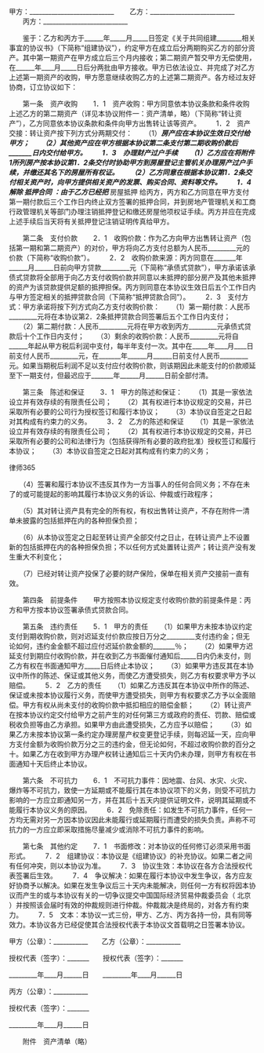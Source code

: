 
 甲方：___________________________
　　乙方：___________________________
　　丙方：___________________________


　　鉴于：乙方和丙方于______年_____月_____日签定《关于共同组建________相关事宜的协议书》（下简称“组建协议”），约定甲方在成立后分两期购买乙方的部分资产。其中第一期资产在甲方成立后三个月内接收；第二期资产暂交甲方无偿使用，在______年____月_____日后分两批由甲方接收。甲方已依法设立、并完成了对乙方上述第一期资产的收购，甲方愿意继续收购乙方的上述第二期资产。各方经过友好协商，订立协议如下：


　　第一条　资产收购
　　1．1　资产收购：甲方同意依本协议条款和条件收购上述乙方的第二期资产（详见本协议附件一：资产清单，略）（下简称“转让资产”），乙方同意依本协议条款和条件向甲方出售转让该等资产。
　　1．2　资产交接：转让资产按下列方式分两期交付：
　　（1）_________房产应在本协议生效日交付给甲方；
　　（2）其他资产应在甲方根据本协议第二条支付第二期收购价款后_______日内交付给甲方。
　　1．3　办理财产过户手续
　　（1）乙方应在将附件1所列房产按本协议第1．2条交付时协助甲方到房屋登记主管机关办理房产过户手续，并缴还其名下的房屋所有权证。
　　（2）乙方同意在根据本协议第1．2条交付相关资产时，向甲方提供相关资产的发票、购买合同、资料等文件。
　　1．4　解除
抵押合同
：由于乙方已经把_________
房屋抵押
给丙方，丙方和乙方同意在甲方支付第一期付款后三个工作日内终止双方签署的抵押合同，并到房地产管理机关和工商行政管理机关等部门办理注销抵押登记和缴还房屋他项权证手续。丙方并应在完成上述手续后当天将有关抵押登记注销证明传真给甲方。


　　第二条　支付价款
　　2．1　收购价款：作为乙方向甲方出售转让资产（包括第一期和第二期资产）的对价，甲方将向乙方支付总额为人民币_________元的价款（下简称“收购价款”）。
　　2．2　收购价款来源：丙方同意在_______年______月______日前向甲方贷款_________元（下简称“承债式贷款”），甲方承诺该承债式贷款将全部用于向乙方支付收购价款并同意以未抵押的部分房产及其他未抵押的资产为该贷款提供足额的抵押担保。丙方则同意在本协议生效日后五个工作日内与甲方签定相关的抵押贷款合同（下简称“抵押贷款合同”）。
　　2．3　支付方式：甲方承诺将按下列方式向乙方支付收购价款：
　　（1）第一期付款：人民币_________元将在本协议第2．2条抵押贷款合同签署后五个工作日内支付；
　　（2）第二期付款：人民币_________元将在甲方收到丙方_________元承债式贷款后十个工作日内支付；
　　（3）剩余的收购价款：人民币_________元将自______年起从甲方税后利润中支付，每半年支付一次。其中在_____年____月____日前支付人民币_________元，在_______年______月______日前支付人民币_________元。如果当期税后利润不足以支付应付收购价款，则该期因此未能支付的价款顺延至下一期支付，但最迟应于_______年______月______日前全部付清。


　　第三条　陈述和保证
　　3．1　甲方的陈述和保证：
　　（1）其是一家依法设立并有效存续的有限责任公司；
　　（2）其有权进行本协议规定的交易，并已采取所有必要的公司行为授权签订和履行本协议；
　　（3）本协议自签定之日起对其构成有约束力的义务。
　　3．2　乙方的陈述和保证
　　（1）其是一家依法设立并有效存续的有限责任公司；
　　（2）其有权进行本协议规定的交易，并已采取所有必要的公司和法律行为（包括获得所有必要的政府批准）授权签订和履行本协议；
　　（3）本协议自签定之日起对其构成有约束力的义务；




 
律师365






　　（4）签署和履行本协议不违反其作为一方当事人的任何合同义务；不存在未了的或可能提起的影响其履行本协议义务的诉讼、仲裁或行政程序；

　　（5）其对转让资产具有完全的所有权，有权出售转让资产，不存在附件一清单未披露的包括抵押在内的各种担保负担；

　　（6）从本协议签定之日起至转让资产全部交付之日止，在转让资产上不设置新的包括抵押在内的各种担保负担；不以任何方式处置转让资产；转让资产没有发生重大不利变化；

　　（7）已经对转让资产投保了必要的财产保险，保单在相关资产交接前一直有效。




　　第四条　前提条件
　　甲方按照本协议规定支付收购价款的前提条件是：丙方和甲方按本协议签署承债式贷款合同。


　　第五条　违约责任
　　5．1　甲方的责任
　　（1）如果甲方未按本协议约定支付到期收购价款，则对迟延支付价款应按日万分之_________支付违约金；但无论如何，违约金金额不超过应付迟延价款金额的_______％；
　　（2）如果甲方迟延支付到期应付收购价款，并在收到乙方书面催付通知后_____日内仍未支付，则乙方有权在书面通知甲方_____日后终止本协议；
　　（3）如果甲方违反其在本协议中所作的陈述、保证或其他义务，而使乙方遭受损失，则乙方有权要求甲方予以赔偿。
　　5．2　乙方的责任
　　（1）如果乙方违反其在本协议中所作的陈述、保证或未按本协议履行义务，而使甲方遭受损失，则甲方有权要求乙方予以全面赔偿。甲方有权从尚未支付的收购价款中抵扣相应的赔偿金额；
　　（2）转让资产在按本协议约定交付给甲方之前产生的对任何第三方或政府的责任、罚款、赔偿或税收负担等由乙方承担。如果甲方由此遭受损失，乙方应予以赔偿；
　　（3）如果乙方未按本协议第一条约定办理房屋产权变更登记手续，则每迟延一天，应向甲方支付金额为收购价款万分之三的违约金，但无论如何，不超过收购价款的百分之十。如果乙方在收到甲方办理产权转让通知后三十天内仍未办理，则甲方有权在书面通知十天后终止本协议。


　　第六条　不可抗力
　　6．1　不可抗力事件：因地震、台风、水灾、火灾、爆炸等不可抗力，致使一方延期或不能履行其在本协议项下的义务，则受不可抗力影响的一方应立即通知另一方，并在其后十五天内提供证明文件，说明其延期或不能履行本协议义务的原因。
　　6．2　免除责任：如发生不可抗力事件，任何一方均无需对另一方因本协议因此未能履行或延期履行而遭受的损失负责。声称不可抗力的一方应立即采取措施尽量减少或消除不可抗力事件的影响。


　　第七条　其他约定
　　7．1　书面修改：对本协议的任何修订必须采用书面形式。
　　7．2　组建协议：本协议是《组建协议》的补充协议。如果二者之间有任何冲突，则以本协议为准。
　　7．3　协议生效：本协议在各方合法授权代表签署后生效。
　　7．4　争议解决：如果在履行本协议中发生争议，各方应友好协商予以解决。如果在发生争议后三十天内未能解决，则任何一方有权将因本协议而产生的或与本协议有关的一切争议提交中国国际经济贸易仲裁委员会（
北京
）并按照该会届时有效的仲裁规则进行仲裁。仲裁裁决是终局的，对各方有约束力。
　　7．5　文本：本协议一式三份，甲方、乙方、丙方各持一份，具有同等效力。本协议各方已经促使其合法授权代表于本协议文首载明之日签署本协议。


 



 
甲方（公章）：___________　　乙方（公章）：___________
 
授权代表（签字）：_______　　授权代表（签字）：_______
 
_________年____月______日　　_________年____月______日
 


 

  丙方（公章）：___________                              
  
授权代表（签字）：_______                              
  
_________年____月______日                              
  


  
　　附件　资产清单（略）
 
  

 
  
 
   
 
   
 
    


    
 

    


    


    
 
 
   
 
  
 
 


